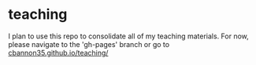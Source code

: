 # teaching

I plan to use this repo to consolidate all of my teaching materials. For now, please navigate to the 'gh-pages' branch or go to <a href="https://cbannon35.github.io/teaching/" target="_blank">cbannon35.github.io/teaching/</a>
